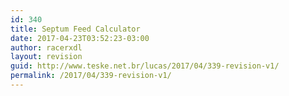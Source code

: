 ```yaml
---
id: 340
title: Septum Feed Calculator
date: 2017-04-23T03:52:23-03:00
author: racerxdl
layout: revision
guid: http://www.teske.net.br/lucas/2017/04/339-revision-v1/
permalink: /2017/04/339-revision-v1/
---
```


